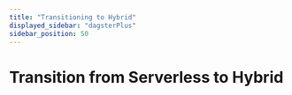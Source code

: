 ```yaml
---
title: "Transitioning to Hybrid"
displayed_sidebar: "dagsterPlus"
sidebar_position: 50
---
```


# Transition from Serverless to Hybrid